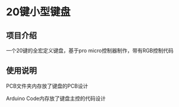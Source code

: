 # 20键小型键盘
## 项目介绍
一个20键的全宏定义键盘，基于pro micro控制器制作，带有RGB控制代码

## 使用说明
PCB文件夹内存放了键盘的PCB设计

Arduino Code内存放了键盘主控的代码设计

